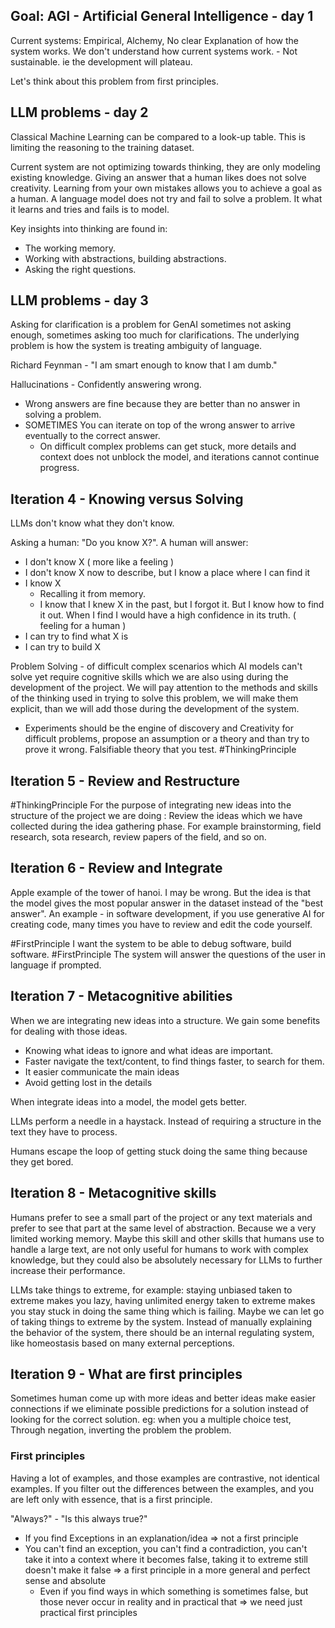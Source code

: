 ## Goal: AGI - Artificial General Intelligence - day 1

Current systems: Empirical, Alchemy, No clear Explanation of how the system works. We don't understand how current systems work. - Not sustainable. ie the development will plateau. 

Let's think about this problem from first principles. 

## LLM problems - day 2

Classical Machine Learning can be compared to a look-up table. This is limiting the reasoning to the training dataset. 

Current system are not optimizing towards thinking, they are only modeling existing knowledge. 
Giving an answer that a human likes does not solve creativity. 
Learning from your own mistakes allows you to achieve a goal as a human. A language model does not try and fail to solve a problem. It what it learns and tries and fails is to model. 

Key insights into thinking are found in:
- The working memory. 
- Working with abstractions, building abstractions. 
- Asking the right questions.

## LLM problems - day 3
Asking for clarification is a problem for GenAI sometimes not asking enough, sometimes asking too much for clarifications. The underlying problem is how the system is treating ambiguity of language. 

Richard Feynman - "I am smart enough to know that I am dumb." 

Hallucinations - Confidently answering wrong.
- Wrong answers are fine because they are better than no answer in solving a problem. 
- SOMETIMES You can iterate on top of the wrong answer to arrive eventually to the correct answer.
	- On difficult complex problems can get stuck, more details and context does not unblock the model, and iterations cannot continue progress.

## Iteration 4 - Knowing versus Solving

LLMs don't know what they don't know. 

Asking a human: "Do you know X?". A human will answer:
- I don't know X ( more like a feeling )
- I don't know X now to describe, but I know a place where I can find it
- I know X
	- Recalling it from memory. 
	- I know that I knew X in the past, but I forgot it. But I know how to find it out. When I find I would have a high confidence in its truth. ( feeling for a human )
- I can try to find what X is
- I can try to build X 

Problem Solving - of difficult complex scenarios which AI models can't solve yet require cognitive skills which we are also using during the development of the project. We will pay attention to the methods and skills of the thinking used in trying to solve this problem, we will make them explicit, than we will add those during the development of the system. 
- Experiments should be the engine of discovery and Creativity for difficult problems, propose an assumption or a theory and than try to prove it wrong. Falsifiable theory that you test. #ThinkingPrinciple

## Iteration 5 - Review and Restructure

#ThinkingPrinciple 
For the purpose of integrating new ideas into the structure of the project we are doing : Review the ideas which we have collected during the idea gathering phase. For example brainstorming, field research, sota research, review papers of the field, and so on. 

## Iteration 6 - Review and Integrate
Apple example of the tower of hanoi. I may be wrong. But the idea is that the model gives the most popular answer in the dataset instead of the "best answer". 
An example - in software development, if you use generative AI for creating code, many times you have to review and edit the code yourself. 

#FirstPrinciple
I want the system to be able to debug software, build software. 
#FirstPrinciple 
The system will answer the questions of the user in language if prompted.

## Iteration 7 - Metacognitive abilities
When we are integrating new ideas into a structure. We gain some benefits for dealing with those ideas. 
- Knowing what ideas to ignore and what ideas are important. 
- Faster navigate the text/content, to find things faster, to search for them. 
- It easier communicate the main ideas
- Avoid getting lost in the details 

When integrate ideas into a model, the model gets better. 

LLMs perform a needle in a haystack. Instead of requiring a structure in the text they have to process.

Humans escape the loop of getting stuck doing the same thing because they get bored. 

## Iteration 8 - Metacognitive skills

Humans prefer to see a small part of the project or any text materials and prefer to see that part at the same level of abstraction. Because we a very limited working memory. Maybe this skill and other skills that humans use to handle a large text, are not only useful for humans to work with complex knowledge, but they could also be absolutely necessary for LLMs to further increase their performance. 

LLMs take things to extreme, for example: staying unbiased taken to extreme makes you lazy, having unlimited energy taken to extreme makes you stay stuck in doing the same thing which is failing. Maybe we can let go of taking things to extreme by the system. Instead of manually explaining the behavior of the system, there should be an internal regulating system, like homeostasis based on many external perceptions. 

## Iteration 9 - What are first principles

Sometimes human come up with more ideas and better ideas make easier connections if we eliminate possible predictions for a solution instead of looking for the correct solution. 
eg: when you a multiple choice test, 
Through negation, inverting the problem the problem. 

### First principles
Having a lot of examples, and those examples are contrastive, not identical examples. If you filter out the differences between the examples, and you are left only with essence, that is a first principle.

"Always?" - "Is this always true?"
- If you find Exceptions in an explanation/idea => not a first principle
- You can't find an exception, you can't find a contradiction, you can't take it into a context where it becomes false, taking it to extreme still doesn't make it false => a first principle in a more general and perfect sense and absolute
	- Even if you find ways in which something is sometimes false, but those never occur in reality and in practical that => we need just practical first principles

